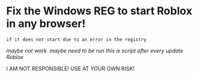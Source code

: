# Fix the Windows REG to start Roblox in any browser!
`if it does not start due to an error in the registry`

*maybe not work.*
*maybe need to be run this is script after every update Roblox*

I AM NOT RESPONSIBLE!
USE AT YOUR OWN RISK!

